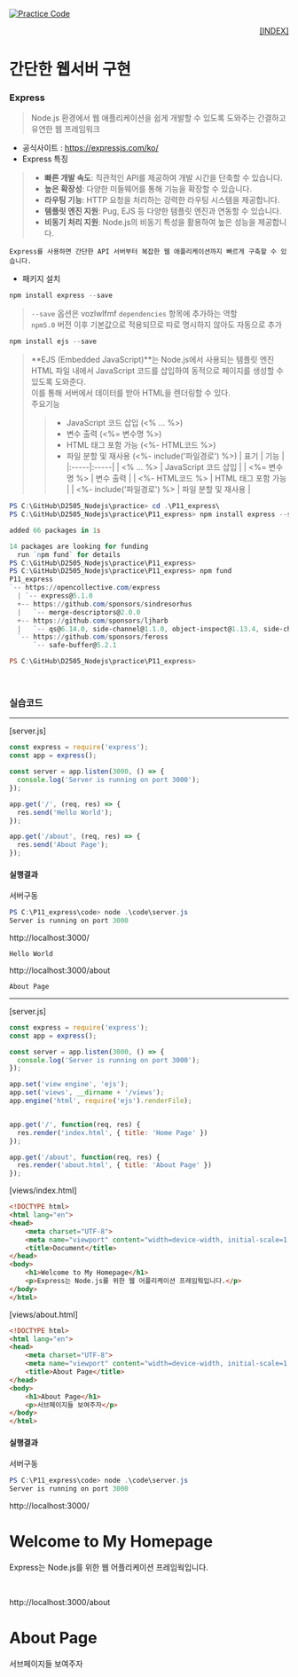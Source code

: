 [![Practice Code](https://skillicons.dev/icons?heiht="10"&i=nodejs,vscode,npm&theme=dark)](../README.md)

<p style="text-align: right"> 
    <a href="../README.md">[INDEX]</a>
</p>

# 간단한 웹서버 구현

### Express
> Node.js 환경에서 웹 애플리케이션을 쉽게 개발할 수 있도록 도와주는 간결하고 유연한 웹 프레임워크 <br/>
- 공식사이트 : https://expressjs.com/ko/ 
- Express 특징
> - **빠른 개발 속도**: 직관적인 API를 제공하여 개발 시간을 단축할 수 있습니다.
> - **높은 확장성**: 다양한 미들웨어를 통해 기능을 확장할 수 있습니다.
> - **라우팅 기능**: HTTP 요청을 처리하는 강력한 라우팅 시스템을 제공합니다.
> - **템플릿 엔진 지원**: Pug, EJS 등 다양한 템플릿 엔진과 연동할 수 있습니다.
> - **비동기 처리 지원**: Node.js의 비동기 특성을 활용하여 높은 성능을 제공합니다.

`Express를 사용하면 간단한 API 서버부터 복잡한 웹 애플리케이션까지 빠르게 구축할 수 있습니다.`

- 패키지 설치
```powershell
npm install express --save
```
> `--save` 옵션은 vozlwlfmf `dependencies` 항목에 추가하는 역할 <br/>
> `npm5.0` 버전 이후 기본값으로 적용되므로 따로 명시하지 않아도 자동으로 추가

```powershell
npm install ejs --save
```
> **EJS (Embedded JavaScript)**는 Node.js에서 사용되는 템플릿 엔진 <br/>
> HTML 파일 내에서 JavaScript 코드를 삽입하여 동적으로 페이지를 생성할 수 있도록 도와준다. <br/>
> 이를 통해 서버에서 데이터를 받아 HTML을 렌더링할 수 있다. <br/>
> 주요기능 
>> - JavaScript 코드 삽입 (<% ... %>)
>> - 변수 출력 (<%= 변수명 %>)
>> - HTML 태그 포함 가능 (<%- HTML코드 %>)
>> - 파일 분할 및 재사용 (<%- include('파일경로') %>)
> | 표기  | 기능 |
> |:-----|:-----|
> | <% ... %>    | JavaScript 코드 삽입 |
> | <%= 변수명 %> | 변수 출력 |
> | <%- HTML코드 %> | HTML 태그 포함 가능 |
> | <%- include('파일경로') %> | 파일 분할 및 재사용 |

```powershell
PS C:\GitHub\D2505_Nodejs\practice> cd .\P11_express\
PS C:\GitHub\D2505_Nodejs\practice\P11_express> npm install express --save

added 66 packages in 1s

14 packages are looking for funding
  run `npm fund` for details
PS C:\GitHub\D2505_Nodejs\practice\P11_express>
PS C:\GitHub\D2505_Nodejs\practice\P11_express> npm fund
P11_express
`-- https://opencollective.com/express
  | `-- express@5.1.0
  +-- https://github.com/sponsors/sindresorhus
  |   `-- merge-descriptors@2.0.0
  +-- https://github.com/sponsors/ljharb
  |   `-- qs@6.14.0, side-channel@1.1.0, object-inspect@1.13.4, side-channel-list@1.0.0, side-channel-map@1.0.1, call-bound@1.0.4, function-bind@1.1.2, get-intrinsic@1.3.0, gopd@1.2.0, has-symbols@1.1.0, side-channel-weakmap@1.0.2
  `-- https://github.com/sponsors/feross
      `-- safe-buffer@5.2.1

PS C:\GitHub\D2505_Nodejs\practice\P11_express>
```
<br/>

### 실습코드
---
[server.js]
```javascript
const express = require('express');
const app = express();

const server = app.listen(3000, () => {
  console.log('Server is running on port 3000');
});

app.get('/', (req, res) => {
  res.send('Hello World');
});

app.get('/about', (req, res) => {
  res.send('About Page');
});
```

#### 실행결과

서버구동
```powershell
PS C:\P11_express\code> node .\code\server.js
Server is running on port 3000

```

http://localhost:3000/
```
Hello World
```
http://localhost:3000/about
```
About Page
```

---
[server.js]
```javascript
const express = require('express');
const app = express();

const server = app.listen(3000, () => {
  console.log('Server is running on port 3000');
});

app.set('view engine', 'ejs');
app.set('views', __dirname + '/views');
app.engine('html', require('ejs').renderFile);


app.get('/', function(req, res) {
  res.render('index.html', { title: 'Home Page' })
});

app.get('/about', function(req, res) {
  res.render('about.html', { title: 'About Page' })
});
```


[views/index.html]
```html
<!DOCTYPE html>
<html lang="en">
<head>
    <meta charset="UTF-8">
    <meta name="viewport" content="width=device-width, initial-scale=1.0">
    <title>Document</title>
</head>
<body>
    <h1>Welcome to My Homepage</h1>
    <p>Express는 Node.js를 위한 웹 어플리케이션 프레임웍입니다.</p>  
</body>
</html>
```


[views/about.html]
```html
<!DOCTYPE html>
<html lang="en">
<head>
    <meta charset="UTF-8">
    <meta name="viewport" content="width=device-width, initial-scale=1.0">
    <title>About Page</title>
</head>
<body>
    <h1>About Page</h1>
    <p>서브페이지들 보여주자</p>
</body>
</html>
```

#### 실행결과

서버구동
```powershell
PS C:\P11_express\code> node .\code\server.js
Server is running on port 3000

```

http://localhost:3000/
<h1>Welcome to My Homepage</h1>
<p>Express는 Node.js를 위한 웹 어플리케이션 프레임웍입니다.</p>  
<br/>

http://localhost:3000/about
<h1>About Page</h1>
<p>서브페이지들 보여주자</p>


